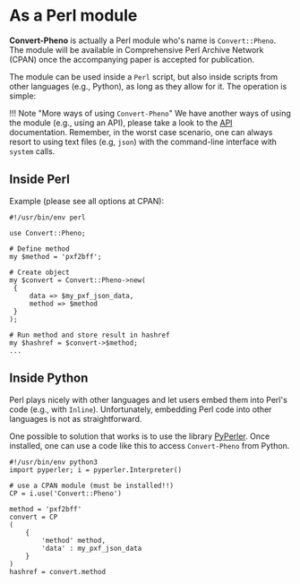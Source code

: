 # As a Perl module

**Convert-Pheno** is actually a Perl module who's name is `Convert::Pheno`. The module will be available in Comprehensive Perl Archive Network (CPAN) once the accompanying paper is accepted for publication.

The module can be used inside a `Perl` script, but also inside scripts from other languages (e.g., Python), as long as they allow for it. The operation is simple:

!!! Note "More ways of using `Convert-Pheno`"
    We have another ways of using the module (e.g., using an API), please take a look to the [API](use-as-an-api.md) documentation. 
    Remember, in the worst case scenario, one can always resort to using text files (e.g, `json`) with the command-line interface with `system` calls.


## Inside Perl

Example (please see all options at CPAN):
```
#!/usr/bin/env perl

use Convert::Pheno;

# Define method
my $method = 'pxf2bff';

# Create object
my $convert = Convert::Pheno->new(
 {
     data => $my_pxf_json_data,
     method => $method
 }
);

# Run method and store result in hashref
my $hashref = $convert->$method;
...

```
## Inside Python

Perl plays nicely with other languages and let users embed them into Perl's code (e.g., with `Inline`). Unfortunately, embedding Perl code into other languages is not as straightforward.

One possible to solution that works is to use the library [PyPerler](https://github.com/tkluck/pyperler). Once installed, one can use a code like this to access `Convert-Pheno` from Python.

```
#!/usr/bin/env python3
import pyperler; i = pyperler.Interpreter()

# use a CPAN module (must be installed!!)
CP = i.use('Convert::Pheno')

method = 'pxf2bff'
convert = CP
(
    { 
        'method' method,
        'data' : my_pxf_json_data
    }
)
hashref = convert.method
 
```

